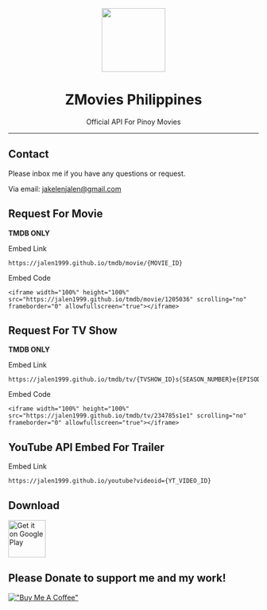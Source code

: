 <div align="center">
    <img src="https://jakelen61732.github.io/jakelen61732/zmovies/assets/images/zmovies_icon.webp" width="128" height="128" style="display: block; margin: 0 auto"/>
    <h1>ZMovies Philippines</h1>
    <p>Official API For Pinoy Movies</p>
</div>

---
Contact
-------------

Please inbox me if you have any questions or request.

Via email: <a href="mailto:jakelenjalen@gmail.com">jakelenjalen@gmail.com</a>

Request For Movie
-------------

<strong>TMDB ONLY</strong>

Embed Link
```
https://jalen1999.github.io/tmdb/movie/{MOVIE_ID}
```

Embed Code
```
<iframe width="100%" height="100%" src="https://jalen1999.github.io/tmdb/movie/1205036" scrolling="no" frameborder="0" allowfullscreen="true"></iframe>
```

Request For TV Show
-------------

<strong>TMDB ONLY</strong>

Embed Link
```
https://jalen1999.github.io/tmdb/tv/{TVSHOW_ID}s{SEASON_NUMBER}e{EPISODE_NUMBER}
```

Embed Code
```
<iframe width="100%" height="100%" src="https://jalen1999.github.io/tmdb/tv/234785s1e1" scrolling="no" frameborder="0" allowfullscreen="true"></iframe>
```

YouTube API Embed For Trailer
-------------

Embed Link
```
https://jalen1999.github.io/youtube?videoid={YT_VIDEO_ID}
```

Download
-------------

[<img src="https://play.google.com/intl/en_us/badges/static/images/badges/en_badge_web_generic.png" alt="Get it on Google Play" height="75">](https://kcfilm.hexplorer.net/)


Please Donate to support me and my work!
-------------

[!["Buy Me A Coffee"](https://www.buymeacoffee.com/assets/img/custom_images/orange_img.png)](https://www.paypal.me/jakelen172)
